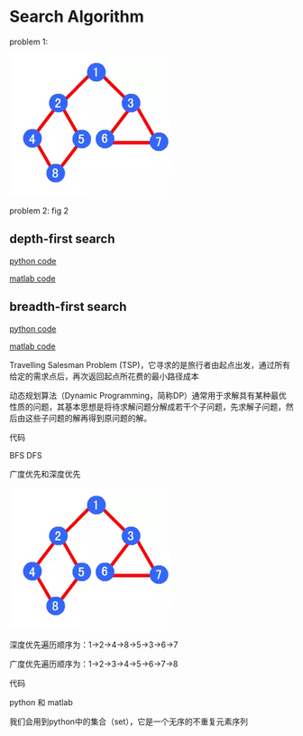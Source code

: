 # Search Algorithm

problem 1:

 ![img](./fig1.png)

problem 2: fig 2

 

##  depth-first search 

[python code]()

[matlab code]()

##  breadth-first search 

[python code]()

[matlab code]()





Travelling Salesman Problem (TSP)，它寻求的是旅行者由起点出发，通过所有给定的需求点后，再次返回起点所花费的最小路径成本



 动态规划算法（Dynamic Programming，简称DP）通常用于求解具有某种最优性质的问题，其基本思想是将待求解问题分解成若干个子问题，先求解子问题，然后由这些子问题的解再得到原问题的解。



代码



BFS DFS

广度优先和深度优先



 ![img](./fig1.png) 



深度优先遍历顺序为：1->2->4->8->5->3->6->7

广度优先遍历顺序为：1->2->3->4->5->6->7->8 



代码

python 和 matlab



我们会用到python中的集合（set），它是一个无序的不重复元素序列

